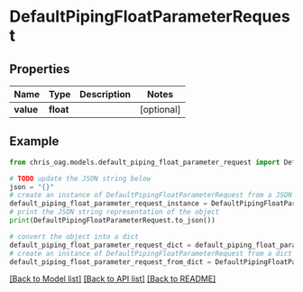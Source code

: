 # DefaultPipingFloatParameterRequest


## Properties

Name | Type | Description | Notes
------------ | ------------- | ------------- | -------------
**value** | **float** |  | [optional] 

## Example

```python
from chris_oag.models.default_piping_float_parameter_request import DefaultPipingFloatParameterRequest

# TODO update the JSON string below
json = "{}"
# create an instance of DefaultPipingFloatParameterRequest from a JSON string
default_piping_float_parameter_request_instance = DefaultPipingFloatParameterRequest.from_json(json)
# print the JSON string representation of the object
print(DefaultPipingFloatParameterRequest.to_json())

# convert the object into a dict
default_piping_float_parameter_request_dict = default_piping_float_parameter_request_instance.to_dict()
# create an instance of DefaultPipingFloatParameterRequest from a dict
default_piping_float_parameter_request_from_dict = DefaultPipingFloatParameterRequest.from_dict(default_piping_float_parameter_request_dict)
```
[[Back to Model list]](../README.md#documentation-for-models) [[Back to API list]](../README.md#documentation-for-api-endpoints) [[Back to README]](../README.md)



